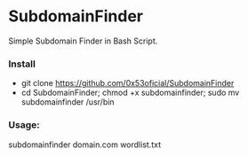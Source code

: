 # SubdomainFinder
Simple Subdomain Finder in Bash Script.

### Install
- git clone https://github.com/0x53oficial/SubdomainFinder
- cd SubdomainFinder; chmod +x subdomainfinder; sudo mv subdomainfinder /usr/bin

### Usage:
subdomainfinder domain.com wordlist.txt
